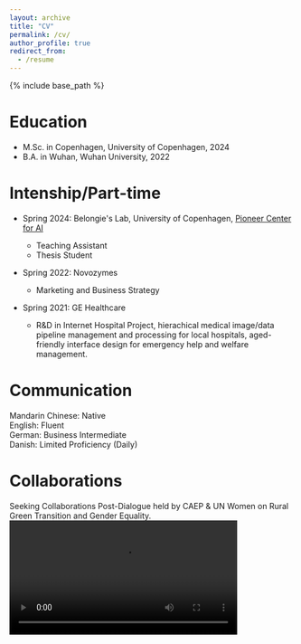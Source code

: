 ```yaml
---
layout: archive
title: "CV"
permalink: /cv/
author_profile: true
redirect_from:
  - /resume
---
```


{% include base_path %}

Education
======
<!-- * Ph.D in Version Control Theory, GitHub University, 2018 (expected) -->
* M.Sc. in Copenhagen, University of Copenhagen, 2024
* B.A. in Wuhan, Wuhan University, 2022

Intenship/Part-time
======
* Spring 2024: Belongie's Lab, University of Copenhagen, [Pioneer Center for AI](https://www.aicentre.dk/)
  * Teaching Assistant  
  * Thesis Student

* Spring 2022: Novozymes
  * Marketing and Business Strategy

* Spring 2021: GE Healthcare
  * R&D in Internet Hospital Project, hierachical medical image/data pipeline management and processing for local hospitals, aged-friendly interface design for emergency help and welfare management.
  
Communication
======
Mandarin Chinese: Native  
English: Fluent  
German: Business Intermediate  
Danish: Limited Proficiency (Daily)

Collaborations
======
Seeking Collaborations Post-Dialogue held by CAEP & UN Women on Rural Green Transition and Gender Equality.
<video controls width="80%" height="auto" title="">
  <source src="https://mpvideo.qpic.cn/0b2eaeaayaaa2makhgowjntfaaodbqaqadaa.f10002.mp4?dis_k=7fb2ee4fb2cfddbf1fbf0f654e58ef3c&dis_t=1725350383&play_scene=10120&auth_info=IsOhsOMLMWZos+bboloPZDVVeDw/TBY2Zxh7N2IeI2QZZgACPgNsCQoqfm4DfhhePw==&auth_key=593d41c21fb3b4625ae0b5b1f54f414c&vid=wxv_3619742659469639690&format_id=10002&support_redirect=0&mmversion=false" type="video/mp4">
</video>